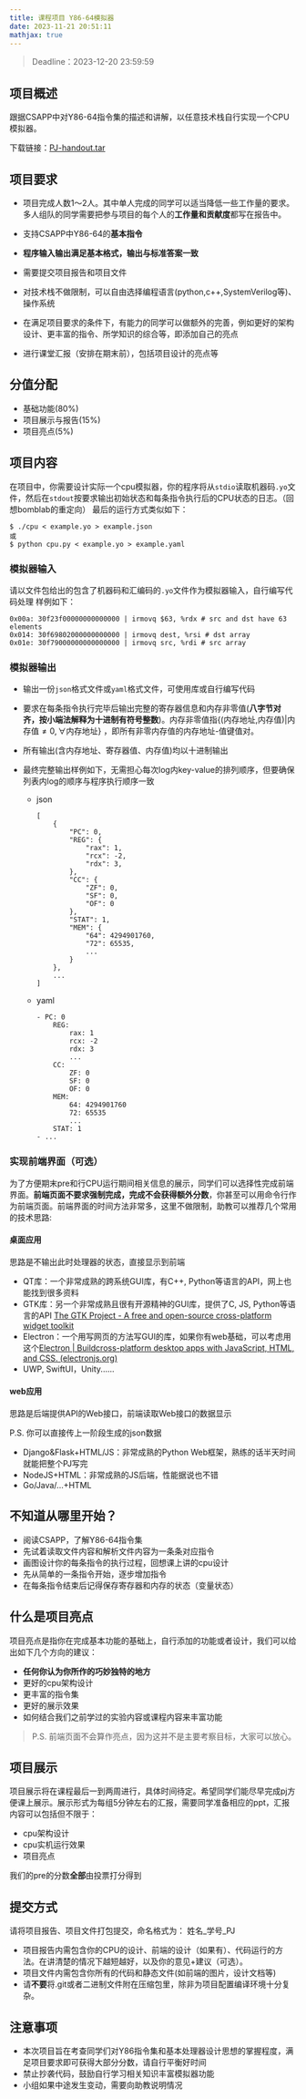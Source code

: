 ```yaml
---
title: 课程项目 Y86-64模拟器
date: 2023-11-21 20:51:11
mathjax: true
---
```


> Deadline：2023-12-20 23:59:59

## 项目概述

跟据CSAPP中对Y86-64指令集的描述和讲解，以任意技术栈自行实现一个CPU模拟器。

下载链接：[PJ-handout.tar](PJ-handout.tar)

## 项目要求

- 项目完成人数1～2人。其中单人完成的同学可以适当降低一些工作量的要求。多人组队的同学需要把参与项目的每个人的**工作量和贡献度**都写在报告中。

- 支持CSAPP中Y86-64的**基本指令**

- **程序输入输出满足基本格式，输出与标准答案一致**

- 需要提交项目报告和项目文件

- 对技术栈不做限制，可以自由选择编程语言(python,c++,SystemVerilog等)、操作系统

- 在满足项目要求的条件下，有能力的同学可以做额外的完善，例如更好的架构设计、更丰富的指令、所学知识的综合等，即添加自己的亮点

- 进行课堂汇报（安排在期末前），包括项目设计的亮点等

## 分值分配

- 基础功能(80%)
- 项目展示与报告(15%)
- 项目亮点(5%)

## 项目内容

在项目中，你需要设计实际一个cpu模拟器，你的程序将从`stdio`读取机器码`.yo`文件，然后在`stdout`按要求输出初始状态和每条指令执行后的CPU状态的日志。（回想bomblab的重定向）
最后的运行方式类似如下：

```
$ ./cpu < example.yo > example.json 
或
$ python cpu.py < example.yo > example.yaml
```

### 模拟器输入

请以文件包给出的包含了机器码和汇编码的`.yo`文件作为模拟器输入，自行编写代码处理
样例如下：

```
0x00a: 30f23f00000000000000 | irmovq $63, %rdx # src and dst have 63 elements 
0x014: 30f69802000000000000 | irmovq dest, %rsi # dst array
0x01e: 30f79000000000000000 | irmovq src, %rdi # src array
```

### 模拟器输出

- 输出一份`json`格式文件或`yaml`格式文件，可使用库或自行编写代码

- 要求在每条指令执行完毕后输出完整的寄存器信息和内存非零值(**八字节对齐，按小端法解释为十进制有符号整数**)。内存非零值指{(内存地址,内存值)|内存值$\not ={0},\forall$内存地址} ，即所有非零内存值的内存地址-值键值对。

- 所有输出(含内存地址、寄存器值、内存值)均以十进制输出

- 最终完整输出样例如下，无需担心每次log内key-value的排列顺序，但要确保列表内log的顺序与程序执行顺序一致

  - json

    ```
    [ 
        { 
            "PC": 0, 
            "REG": { 
                "rax": 1, 
                "rcx": -2,
                "rdx": 3,
            },
            "CC": { 
                "ZF": 0,
                "SF": 0, 
                "OF": 0 
            },
            "STAT": 1, 
            "MEM": { 
                "64": 4294901760, 
                "72": 65535, 
                ... 
            } 
        },
        ...
    ]
    ```

  - yaml

    ```
    - PC: 0 
        REG:
            rax: 1 
            rcx: -2 
            rdx: 3 
            ...
        CC:
            ZF: 0 
            SF: 0 
            OF: 0 
        MEM:
            64: 4294901760 
            72: 65535 
            ... 
        STAT: 1 
    - ...
    ```

### 实现前端界面（可选）

为了方便期末pre和行CPU运行期间相关信息的展示，同学们可以选择性完成前端界面。**前端页面不要求强制完成，完成不会获得额外分数**，你甚至可以用命令行作为前端页面。前端界面的时间方法非常多，这里不做限制，助教可以推荐几个常用的技术思路:

#### 桌面应用

思路是不输出此时处理器的状态，直接显示到前端

- QT库：一个非常成熟的跨系统GUI库，有C++, Python等语言的API，网上也能找到很多资料
- GTK库：另一个非常成熟且很有开源精神的GUI库，提供了C, JS, Python等语言的API [The GTK Project - A free and open-source cross-platform widget toolkit](https://www.gtk.org/)
- Electron：一个用写网页的方法写GUI的库，如果你有web基础，可以考虑用这个[Electron | Buildcross-platform desktop apps with JavaScript, HTML, and CSS. (electronjs.org)](https://www.electronjs.org/)
- UWP, SwiftUI，Unity......

#### web应用

思路是后端提供API的Web接口，前端读取Web接口的数据显示

P.S. 你可以直接传上一阶段生成的json数据

- Django&Flask+HTML/JS：非常成熟的Python Web框架，熟练的话半天时间就能把整个PJ写完
- NodeJS+HTML：非常成熟的JS后端，性能据说也不错
- Go/Java/...+HTML

## 不知道从哪里开始？

- 阅读CSAPP，了解Y86-64指令集
- 先试着读取文件内容和解析文件内容为一条条对应指令
- 画图设计你的每条指令的执行过程，回想课上讲的cpu设计
- 先从简单的一条指令开始，逐步增加指令
- 在每条指令结束后记得保存寄存器和内存的状态（变量状态）

## 什么是项目亮点

项目亮点是指你在完成基本功能的基础上，自行添加的功能或者设计，我们可以给出如下几个方向的建议：

- **任何你认为你所作的巧妙独特的地方**
- 更好的cpu架构设计
- 更丰富的指令集
- 更好的展示效果
- 如何结合我们之前学过的实验内容或课程内容来丰富功能

> P.S. 前端页面不会算作亮点，因为这并不是主要考察目标，大家可以放心。

## 项目展示

项目展示将在课程最后一到两周进行，具体时间待定。希望同学们能尽早完成pj方便课上展示。展示形式为每组5分钟左右的汇报，需要同学准备相应的ppt，汇报内容可以包括但不限于：

- cpu架构设计
- cpu实机运行效果
- 项目亮点

我们的pre的分数**全部**由投票打分得到

## 提交方式

请将项目报告、项目文件打包提交，命名格式为： 姓名_学号_PJ

- 项目报告内需包含你的CPU的设计、前端的设计（如果有）、代码运行的方法。在讲清楚的情况下越短越好，以及你的意见+建议（可选）。
- 项目文件内需包含你所有的代码和静态文件(如前端的图片，设计文档等) 
- 请**不要**将.git或者二进制文件附在压缩包里，除非为项目配置编译环境十分复杂。

## 注意事项

- 本次项目旨在考查同学们对Y86指令集和基本处理器设计思想的掌握程度，满足项目要求即可获得大部分分数，请自行平衡好时间
- 禁止抄袭代码，鼓励自行学习相关知识丰富模拟器功能
- 小组如果中途发生变动，需要向助教说明情况
